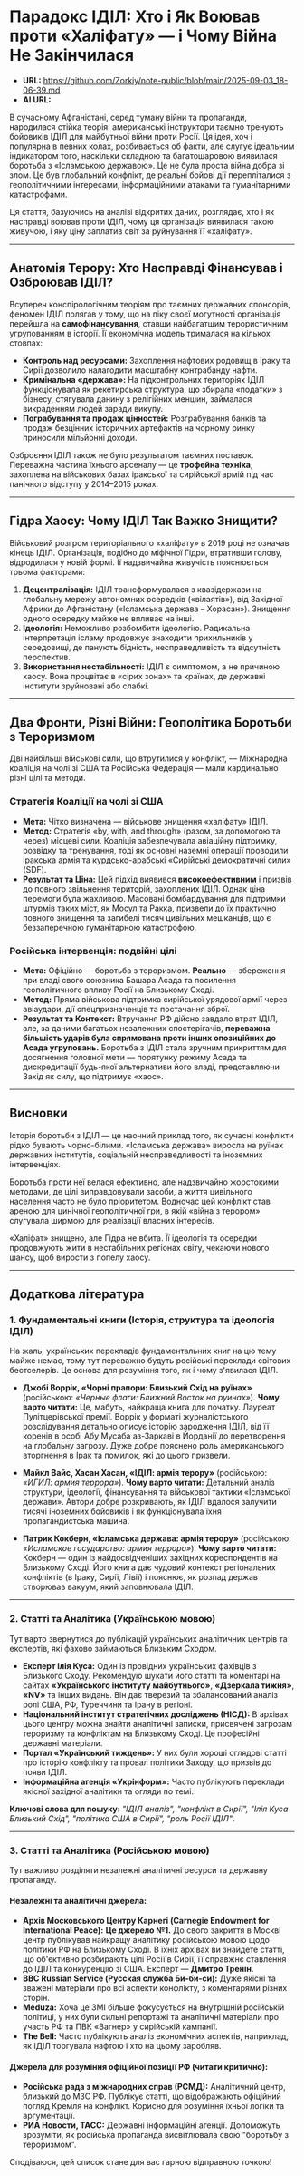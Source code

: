 # Парадокс ІДІЛ: Хто і Як Воював проти «Халіфату» — і Чому Війна Не Закінчилася

* **URL:** https://github.com/Zorkiy/note-public/blob/main/2025-09-03_18-06-39.md
* **AI URL:** 

В сучасному Афганістані, серед туману війни та пропаганди, народилася стійка теорія: американські інструктори таємно тренують бойовиків ІДІЛ для майбутньої війни проти Росії. Ця ідея, хоч і популярна в певних колах, розбивається об факти, але слугує ідеальним індикатором того, наскільки складною та багатошаровою виявилася боротьба з «Ісламською державою». Це не була проста війна добра зі злом. Це був глобальний конфлікт, де реальні бойові дії перепліталися з геополітичними інтересами, інформаційними атаками та гуманітарними катастрофами.

Ця стаття, базуючись на аналізі відкритих даних, розглядає, хто і як насправді воював проти ІДІЛ, чому ця організація виявилася такою живучою, і яку ціну заплатив світ за руйнування її «халіфату».

---

## Анатомія Терору: Хто Насправді Фінансував і Озброював ІДІЛ?

Всупереч конспірологічним теоріям про таємних державних спонсорів, феномен ІДІЛ полягав у тому, що на піку своєї могутності організація перейшла на **самофінансування**, ставши найбагатшим терористичним угрупованням в історії. Її економічна модель трималася на кількох стовпах:

* **Контроль над ресурсами:** Захоплення нафтових родовищ в Іраку та Сирії дозволило налагодити масштабну контрабанду нафти.
* **Кримінальна «держава»:** На підконтрольних територіях ІДІЛ функціонувала як рекетирська структура, що збирала «податки» з бізнесу, стягувала данину з релігійних меншин, займалася викраденням людей заради викупу.
* **Пограбування та продаж цінностей:** Розграбування банків та продаж безцінних історичних артефактів на чорному ринку приносили мільйонні доходи.

Озброєння ІДІЛ також не було результатом таємних поставок. Переважна частина їхнього арсеналу — це **трофейна техніка**, захоплена на військових базах іракської та сирійської армій під час панічного відступу у 2014–2015 роках.

---

## Гідра Хаосу: Чому ІДІЛ Так Важко Знищити?

Військовий розгром територіального «халіфату» в 2019 році не означав кінець ІДІЛ. Організація, подібно до міфічної Гідри, втративши голову, відродилася у новій формі. Її надзвичайна живучість пояснюється трьома факторами:

1.  **Децентралізація:** ІДІЛ трансформувалася з квазідержави на глобальну мережу автономних осередків («вілаятів»), від Західної Африки до Афганістану («Ісламська держава – Хорасан»). Знищення одного осередку майже не впливає на інші.
2.  **Ідеологія:** Неможливо розбомбити ідеологію. Радикальна інтерпретація ісламу продовжує знаходити прихильників у середовищі, де панують бідність, несправедливість та відсутність перспектив.
3.  **Використання нестабільності:** ІДІЛ є симптомом, а не причиною хаосу. Вона процвітає в «сірих зонах» та країнах, де державні інститути зруйновані або слабкі.

---

## Два Фронти, Різні Війни: Геополітика Боротьби з Тероризмом

Дві найбільші військові сили, що втрутилися у конфлікт, — Міжнародна коаліція на чолі зі США та Російська Федерація — мали кардинально різні цілі та методи.

### Стратегія Коаліції на чолі зі США

* **Мета:** Чітко визначена — військове знищення «халіфату» ІДІЛ.
* **Метод:** Стратегія «by, with, and through» (разом, за допомогою та через) місцеві сили. Коаліція забезпечувала авіаційну підтримку, розвідку та тренування, тоді як основні наземні операції проводили іракська армія та курдсько-арабські «Сирійські демократичні сили» (SDF).
* **Результат та Ціна:** Цей підхід виявився **високоефективним** і призвів до повного звільнення територій, захоплених ІДІЛ. Однак ціна перемоги була жахливою. Масовані бомбардування для підтримки штурмів таких міст, як Мосул та Ракка, призвели до їх практично повного знищення та загибелі тисяч цивільних мешканців, що є беззаперечною гуманітарною катастрофою.

### Російська інтервенція: подвійні цілі

* **Мета:** Офіційно — боротьба з тероризмом. **Реально** — збереження при владі свого союзника Башара Асада та посилення геополітичного впливу Росії на Близькому Сході.
* **Метод:** Пряма військова підтримка сирійської урядової армії через авіаудари, дії спецпризначенців та постачання зброї.
* **Результат та Контекст:** Втручання РФ дійсно завдало втрат ІДІЛ, але, за даними багатьох незалежних спостерігачів, **переважна більшість ударів була спрямована проти інших опозиційних до Асада угруповань.** Боротьба з ІДІЛ стала зручним прикриттям для досягнення головної мети — порятунку режиму Асада та дискредитації будь-якої альтернативи його владі, представляючи Захід як силу, що підтримує «хаос».

---

## Висновки

Історія боротьби з ІДІЛ — це наочний приклад того, як сучасні конфлікти рідко бувають чорно-білими. «Ісламська держава» виросла на руїнах державних інститутів, соціальній несправедливості та іноземних інтервенціях.

Боротьба проти неї велася ефективно, але надзвичайно жорстокими методами, де цілі виправдовували засоби, а життя цивільного населення часто не було пріоритетом. Водночас цей конфлікт став ареною для цинічної геополітичної гри, в якій «війна з терором» слугувала ширмою для реалізації власних інтересів.

«Халіфат» знищено, але Гідра не вбита. Її ідеологія та осередки продовжують жити в нестабільних регіонах світу, чекаючи нового шансу, щоб вирости з попелу хаосу.

---

## Додаткова література

### 1. Фундаментальні книги (Історія, структура та ідеологія ІДІЛ)

На жаль, українських перекладів фундаментальних книг на цю тему майже немає, тому тут переважно будуть російські переклади світових бестселерів. Це основа для розуміння того, як і чому з'явилася ІДІЛ.

* **Джобі Воррік, «Чорні прапори: Близький Схід на руїнах»** (російською: *«Черные флаги: Ближний Восток на руинах»*).
    **Чому варто читати:** Це, мабуть, найкраща книга для початку. Лауреат Пулітцерівської премії. Воррік у форматі журналістського розслідування детально описує історію зародження ІДІЛ, від її коренів в особі Абу Мусаба аз-Заркаві в Йорданії до перетворення на глобальну загрозу. Дуже добре пояснено роль американського вторгнення в Ірак та помилок, які до цього призвели. 

* **Майкл Вайс, Хасан Хасан, «ІДІЛ: армія терору»** (російською: *«ИГИЛ: армия террора»*).
    **Чому варто читати:** Детальний аналіз структури, ідеології, фінансування та військової тактики «Ісламської держави». Автори добре розкривають, як ІДІЛ вдалося залучити тисячі іноземних бойовиків і як функціонувала їхня пропагандистська машина.

* **Патрик Кокберн, «Ісламська держава: армія терору»** (російською: *«Исламское государство: армия террора»*).
    **Чому варто читати:** Кокберн — один із найдосвідченіших західних кореспондентів на Близькому Сході. Його книга дає чудовий контекст регіональних конфліктів (в Іраку, Сирії, Лівії) і пояснює, як розпад держав створював вакуум, який заповнювала ІДІЛ.

---

### 2. Статті та Аналітика (Українською мовою)

Тут варто звернутися до публікацій українських аналітичних центрів та експертів, які фахово займаються Близьким Сходом.

* **Експерт Ілія Куса:** Один із провідних українських фахівців з Близького Сходу. Рекомендую шукати його статті та коментарі на сайтах **«Українського інституту майбутнього»**, **«Дзеркала тижня»**, **«NV»** та інших видань. Він дає тверезий та збалансований аналіз ролі США, РФ, Туреччини та Ірану в регіоні.
* **Національний інститут стратегічних досліджень (НІСД):** В архівах цього центру можна знайти аналітичні записки, присвячені загрозам тероризму та конфліктам на Близькому Сході. Це професійні державні матеріали.
* **Портал «Український тиждень»:** У них були хороші оглядові статті про історію конфлікту та провал політики Заходу, що призвів до появи ІДІЛ.
* **Інформаційна агенція «Укрінформ»:** Часто публікують переклади якісної західної аналітики та огляди по темі.

**Ключові слова для пошуку:** *"ІДІЛ аналіз", "конфлікт в Сирії", "Ілія Куса Близький Схід", "політика США в Сирії", "роль Росії ІДІЛ"*.

---

### 3. Статті та Аналітика (Російською мовою)

Тут важливо розділяти незалежні аналітичні ресурси та державну пропаганду.

#### **Незалежні та аналітичні джерела:**

* **Архів Московського Центру Карнегі (Carnegie Endowment for International Peace):** **Це джерело №1.** До свого закриття в Москві центр публікував найкращу аналітику російською мовою щодо політики РФ на Близькому Сході. В їхніх архівах ви знайдете статті, що об'єктивно розбирають цілі Росії в Сирії, її справжнє ставлення до ІДІЛ та конкуренцію зі США. Експерт — **Дмитро Тренін**.
* **BBC Russian Service (Русская служба Би-би-си):** Дуже якісні та зважені матеріали про всі аспекти конфлікту, з коментарями різних сторін.
* **Meduza:** Хоча це ЗМІ більше фокусується на внутрішній російській політиці, у них були сильні репортажі та аналітичні матеріали про участь РФ та ПВК «Вагнер» у сирійській кампанії.
* **The Bell:** Часто публікують аналіз економічних аспектів, наприклад, як ІДІЛ торгувала нафтою і хто на цьому заробляв.

#### **Джерела для розуміння офіційної позиції РФ (читати критично):**

* **Російська рада з міжнародних справ (РСМД):** Аналітичний центр, близький до МЗС РФ. Публікує статті, що відображають офіційний погляд Кремля на конфлікт. Корисно для розуміння їхньої логіки та аргументації.
* **РИА Новости, ТАСС:** Державні інформаційні агенції. Допоможуть зрозуміти, як російська пропаганда висвітлювала свою "боротьбу з тероризмом".

Сподіваюся, цей список стане для вас гарною відправною точкою!

